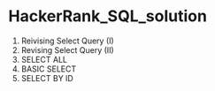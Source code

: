 # HackerRank_SQL_solution

1) Reivising Select Query (I)
2) Revising Select Query (II)
3) SELECT ALL
4) BASIC SELECT
5) SELECT BY ID
